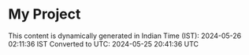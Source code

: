 # My Project

This content is dynamically generated in Indian Time (IST): 2024-05-26 02:11:36 IST
Converted to UTC: 2024-05-25 20:41:36 UTC

